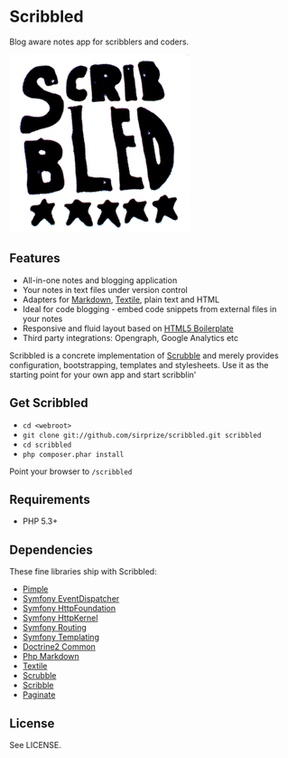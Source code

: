 # Scribbled

Blog aware notes app for scribblers and coders.

![Scribbled](https://github.com/sirprize/scribbled/raw/master/media/images/scribbled.png)

## Features

+ All-in-one notes and blogging application
+ Your notes in text files under version control
+ Adapters for [Markdown](http://daringfireball.net/projects/markdown/syntax), [Textile](http://textile.thresholdstate.com/), plain text and HTML
+ Ideal for code blogging - embed code snippets from external files in your notes
+ Responsive and fluid layout based on [HTML5 Boilerplate](http://html5boilerplate.com/)
+ Third party integrations: Opengraph, Google Analytics etc

Scribbled is a concrete implementation of [Scrubble](https://github.com/sirprize/scrubble) and merely provides configuration, bootstrapping, templates and stylesheets. Use it as the starting point for your own app and start scribblin'

## Get Scribbled

+ `cd <webroot>`
+ `git clone git://github.com/sirprize/scribbled.git scribbled`
+ `cd scribbled`
+ `php composer.phar install`

Point your browser to `/scribbled`

## Requirements

+ PHP 5.3+

## Dependencies

These fine libraries ship with Scribbled:

+ [Pimple](https://github.com/fabpot/Pimple)
+ [Symfony EventDispatcher](https://github.com/symfony/EventDispatcher)
+ [Symfony HttpFoundation](https://github.com/symfony/HttpFoundation)
+ [Symfony HttpKernel](https://github.com/symfony/HttpKernel)
+ [Symfony Routing](https://github.com/symfony/Routing)
+ [Symfony Templating](https://github.com/symfony/Templating)
+ [Doctrine2 Common](https://github.com/doctrine/common)
+ [Php Markdown](https://github.com/michelf/php-markdown/)
+ [Textile](https://github.com/netcarver/textile)
+ [Scrubble](https://github.com/sirprize/scrubble)
+ [Scribble](https://github.com/sirprize/scribble)
+ [Paginate](https://github.com/sirprize/paginate)

## License

See LICENSE.